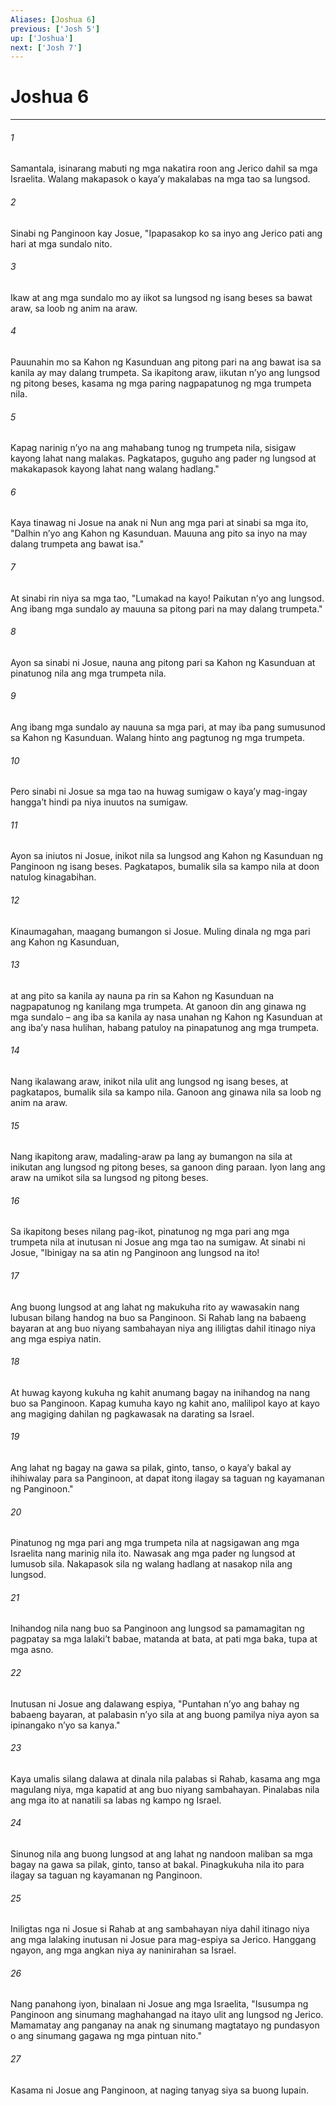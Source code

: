 ```yaml
---
Aliases: [Joshua 6]
previous: ['Josh 5']
up: ['Joshua']
next: ['Josh 7']
---
```

# Joshua 6

***

###### 1
Samantala, isinarang mabuti ng mga nakatira roon ang Jerico dahil sa mga Israelita. Walang makapasok o kayaʼy makalabas na mga tao sa lungsod. 

###### 2
Sinabi ng Panginoon kay Josue, "Ipapasakop ko sa inyo ang Jerico pati ang hari at mga sundalo nito. 

###### 3
Ikaw at ang mga sundalo mo ay iikot sa lungsod ng isang beses sa bawat araw, sa loob ng anim na araw. 

###### 4
Pauunahin mo sa Kahon ng Kasunduan ang pitong pari na ang bawat isa sa kanila ay may dalang trumpeta. Sa ikapitong araw, iikutan nʼyo ang lungsod ng pitong beses, kasama ng mga paring nagpapatunog ng mga trumpeta nila. 

###### 5
Kapag narinig nʼyo na ang mahabang tunog ng trumpeta nila, sisigaw kayong lahat nang malakas. Pagkatapos, guguho ang pader ng lungsod at makakapasok kayong lahat nang walang hadlang." 

###### 6
Kaya tinawag ni Josue na anak ni Nun ang mga pari at sinabi sa mga ito, "Dalhin nʼyo ang Kahon ng Kasunduan. Mauuna ang pito sa inyo na may dalang trumpeta ang bawat isa." 

###### 7
At sinabi rin niya sa mga tao, "Lumakad na kayo! Paikutan nʼyo ang lungsod. Ang ibang mga sundalo ay mauuna sa pitong pari na may dalang trumpeta." 

###### 8
Ayon sa sinabi ni Josue, nauna ang pitong pari sa Kahon ng Kasunduan at pinatunog nila ang mga trumpeta nila. 

###### 9
Ang ibang mga sundalo ay nauuna sa mga pari, at may iba pang sumusunod sa Kahon ng Kasunduan. Walang hinto ang pagtunog ng mga trumpeta. 

###### 10
Pero sinabi ni Josue sa mga tao na huwag sumigaw o kayaʼy mag-ingay hanggaʼt hindi pa niya inuutos na sumigaw. 

###### 11
Ayon sa iniutos ni Josue, inikot nila sa lungsod ang Kahon ng Kasunduan ng Panginoon ng isang beses. Pagkatapos, bumalik sila sa kampo nila at doon natulog kinagabihan. 

###### 12
Kinaumagahan, maagang bumangon si Josue. Muling dinala ng mga pari ang Kahon ng Kasunduan, 

###### 13
at ang pito sa kanila ay nauna pa rin sa Kahon ng Kasunduan na nagpapatunog ng kanilang mga trumpeta. At ganoon din ang ginawa ng mga sundalo – ang iba sa kanila ay nasa unahan ng Kahon ng Kasunduan at ang ibaʼy nasa hulihan, habang patuloy na pinapatunog ang mga trumpeta. 

###### 14
Nang ikalawang araw, inikot nila ulit ang lungsod ng isang beses, at pagkatapos, bumalik sila sa kampo nila. Ganoon ang ginawa nila sa loob ng anim na araw. 

###### 15
Nang ikapitong araw, madaling-araw pa lang ay bumangon na sila at inikutan ang lungsod ng pitong beses, sa ganoon ding paraan. Iyon lang ang araw na umikot sila sa lungsod ng pitong beses. 

###### 16
Sa ikapitong beses nilang pag-ikot, pinatunog ng mga pari ang mga trumpeta nila at inutusan ni Josue ang mga tao na sumigaw. At sinabi ni Josue, "Ibinigay na sa atin ng Panginoon ang lungsod na ito! 

###### 17
Ang buong lungsod at ang lahat ng makukuha rito ay wawasakin nang lubusan bilang handog na buo sa Panginoon. Si Rahab lang na babaeng bayaran at ang buo niyang sambahayan niya ang ililigtas dahil itinago niya ang mga espiya natin. 

###### 18
At huwag kayong kukuha ng kahit anumang bagay na inihandog na nang buo sa Panginoon. Kapag kumuha kayo ng kahit ano, malilipol kayo at kayo ang magiging dahilan ng pagkawasak na darating sa Israel. 

###### 19
Ang lahat ng bagay na gawa sa pilak, ginto, tanso, o kayaʼy bakal ay ihihiwalay para sa Panginoon, at dapat itong ilagay sa taguan ng kayamanan ng Panginoon." 

###### 20
Pinatunog ng mga pari ang mga trumpeta nila at nagsigawan ang mga Israelita nang marinig nila ito. Nawasak ang mga pader ng lungsod at lumusob sila. Nakapasok sila ng walang hadlang at nasakop nila ang lungsod. 

###### 21
Inihandog nila nang buo sa Panginoon ang lungsod sa pamamagitan ng pagpatay sa mga lalakiʼt babae, matanda at bata, at pati mga baka, tupa at mga asno. 

###### 22
Inutusan ni Josue ang dalawang espiya, "Puntahan nʼyo ang bahay ng babaeng bayaran, at palabasin nʼyo sila at ang buong pamilya niya ayon sa ipinangako nʼyo sa kanya." 

###### 23
Kaya umalis silang dalawa at dinala nila palabas si Rahab, kasama ang mga magulang niya, mga kapatid at ang buo niyang sambahayan. Pinalabas nila ang mga ito at nanatili sa labas ng kampo ng Israel. 

###### 24
Sinunog nila ang buong lungsod at ang lahat ng nandoon maliban sa mga bagay na gawa sa pilak, ginto, tanso at bakal. Pinagkukuha nila ito para ilagay sa taguan ng kayamanan ng Panginoon. 

###### 25
Iniligtas nga ni Josue si Rahab at ang sambahayan niya dahil itinago niya ang mga lalaking inutusan ni Josue para mag-espiya sa Jerico. Hanggang ngayon, ang mga angkan niya ay naninirahan sa Israel. 

###### 26
Nang panahong iyon, binalaan ni Josue ang mga Israelita, "Isusumpa ng Panginoon ang sinumang maghahangad na itayo ulit ang lungsod ng Jerico. Mamamatay ang panganay na anak ng sinumang magtatayo ng pundasyon o ang sinumang gagawa ng mga pintuan nito." 

###### 27
Kasama ni Josue ang Panginoon, at naging tanyag siya sa buong lupain.
